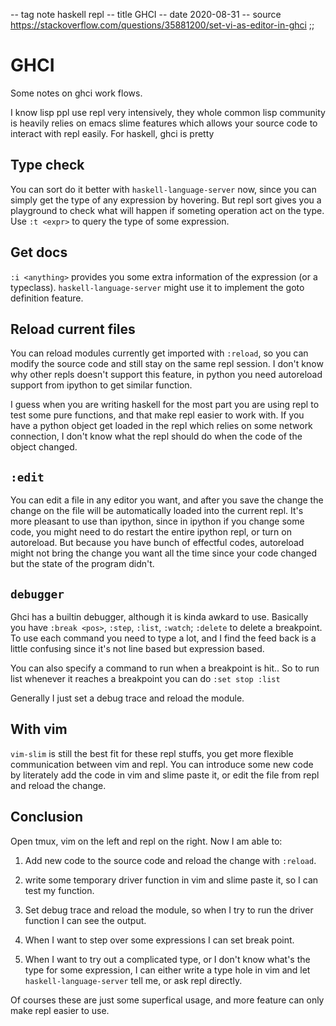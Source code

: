 -- tag note haskell repl
-- title GHCI
-- date 2020-08-31
-- source https://stackoverflow.com/questions/35881200/set-vi-as-editor-in-ghci
;;
# GHCI

Some notes on ghci work flows.

I know lisp ppl use repl very intensively, they whole common lisp community is heavily relies on emacs slime features which allows your source code to interact with repl easily. For haskell, ghci is pretty

## Type check
You can sort do it better with `haskell-language-server` now, since you can simply get the type of any expression by hovering. But repl sort gives you a playground to check what will happen if someting operation act on the type. Use `:t <expr>` to query the type of some expression.

## Get docs
`:i <anything>` provides you some extra information of the expression (or a typeclass). `haskell-language-server` might use it to implement the goto definition feature.

## Reload current files
 You can reload modules currently get imported with `:reload`, so you can modify the source code and still stay on the same repl session. I don't know why other repls doesn't support this feature, in python you need autoreload support from ipython to get similar function.

I guess when you are writing haskell for the most part you are using repl to test some pure functions, and that make repl easier to work with. If you have a python object get loaded in the repl which relies on some network connection, I don't know what the repl should do when the code of the object changed.

## `:edit`
You can edit a file in any editor you want, and after you save the change the change on the file will be automatically loaded into the current repl. It's more pleasant to use than ipython, since in ipython if you change some code, you might need to do restart the entire ipython repl, or turn on autoreload. But because you have bunch of effectful codes, autoreload might not bring the change you want all the time since your code changed but the state of the program didn't.

## `debugger`
Ghci has a builtin debugger, although it is kinda awkard to use. Basically you have `:break <pos>`, `:step`, `:list`, `:watch`; `:delete` to delete a breakpoint. To use each command you need to type a lot, and I find the feed back is a little confusing since it's not line based but expression based.

You can also specify a command to run when a breakpoint is hit.. So to run list whenever it reaches a breakpoint you can do `:set stop :list`

Generally I just set a debug trace and reload the module.

## With vim
`vim-slim` is still the best fit for these repl stuffs, you get more flexible communication between vim and repl. You can introduce some new code by literately add the code in vim and slime paste it, or edit the file from repl and reload the change.

## Conclusion

Open tmux, vim on the left and repl on the right. Now I am able to:

1. Add new code to the source code and reload the change with `:reload`.

2. write some temporary driver function in vim and slime paste it, so I can test my function.

3. Set debug trace and reload the module, so when I try to run the driver function I can see the output.

4. When I want to step over some expressions I can set break point.

5. When I want to try out a complicated type, or I don't know what's the type for some expression, I can either write a type hole in vim and let `haskell-language-server` tell me, or ask repl directly.

Of courses these are just some superfical usage, and more feature can only make repl easier to use.
